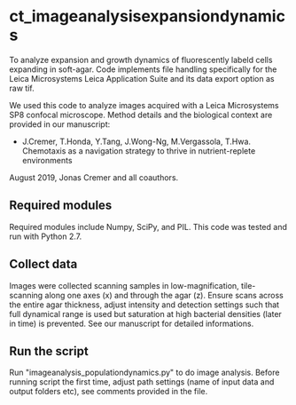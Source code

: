 # ct_imageanalysisexpansiondynamics
To analyze expansion and growth dynamics of fluorescently labeld cells expanding in soft-agar. Code implements 
file handling specifically for the Leica Microsystems Leica Application Suite and its data export option as raw tif.

We used this code to analyze images acquired with a Leica Microsystems SP8 confocal microscope. Method details and the biological context are provided in our  manuscript:
- J.Cremer, T.Honda, Y.Tang, J.Wong-Ng, M.Vergassola, T.Hwa. Chemotaxis as a navigation strategy to thrive in nutrient-replete environments

August 2019, Jonas Cremer and all coauthors.

## Required modules
Required modules include Numpy, SciPy, and PIL. This code was tested and run with Python 2.7.

## Collect data
Images were collected scanning samples in low-magnification, tile-scanning along one axes (x) and through the agar (z). Ensure scans across the entire agar thickness, adjust intensity and detection settings such that full dynamical range is used but saturation at high bacterial densities (later in time) is prevented. See our manuscript for detailed informations.

## Run the script
Run "imageanalysis_populationdynamics.py" to do image analysis. Before running script the first time, adjust path settings (name of input data and output folders etc), see comments provided in the file. 


